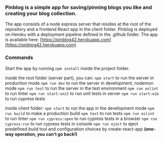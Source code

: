 ### Pinblog is a simple app for saving/pinning blogs you like and creating your blog collection.
The app consists of a node express server that resides at the root of the repository and a frontend React app in the client folder. Pinblog is deployed on Heroku with a deployment pipeline defined in the .github folder.
The app is available here: [https://pinblog42.herokuapp.com](https://pinblog42.herokuapp.com)

### Commands

Start the app by running `npm install` inside the project folder.

inside the root folder (server part), you can:
`npm start` to run the server in production mode
`npm run dev` to run the server in development, nodemon mode
`npm run test` to run the server in the test environment
`npm run eslint` to run linter
`npm run start:unit` to run unit tests in server
`npm run start:e2e` to run cypress tests

inside client folder:
`npm start` to run the app in the development mode
`npm run build` to make a production build
`npm test` to run tests
`npm run eslint` to run linter
`npm run cypress:open` to run cypress tests in a browser
`npm run cypress:run` to run cypress tests in console
`npm run eject` to eject predefined build tool and configuration choices by create-react-app **(one-way operation, you can't go back!)**